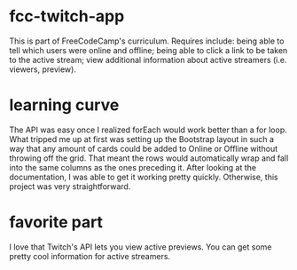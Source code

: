 # fcc-twitch-app
This is part of FreeCodeCamp's curriculum. Requires include: being able to tell which users were online and offline; being able to click a link to be taken to the active stream; view additional information about active streamers (i.e. viewers, preview).

# learning curve
The API was easy once I realized forEach would work better than a for loop. What tripped me up at first was setting up the Bootstrap layout in such a way that any amount of cards could be added to Online or Offline without throwing off the grid. That meant the rows would automatically wrap and fall into the same columns as the ones preceding it. After looking at the documentation, I was able to get it working pretty quickly. Otherwise, this project was very straightforward.

# favorite part
I love that Twitch's API lets you view active previews. You can get some pretty cool information for active streamers.
